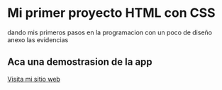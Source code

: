 
# Mi primer proyecto HTML con CSS

dando mis primeros pasos en la programacion con un poco de diseño anexo las evidencias 


## Aca una demostrasion de la app 
<a href="freelancer-codigodenys.netlify.app">Visita mi sitio web</a>
